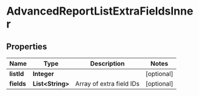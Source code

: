 

# AdvancedReportListExtraFieldsInner


## Properties

| Name | Type | Description | Notes |
|------------ | ------------- | ------------- | -------------|
|**listId** | **Integer** |  |  [optional] |
|**fields** | **List&lt;String&gt;** | Array of extra field IDs |  [optional] |



